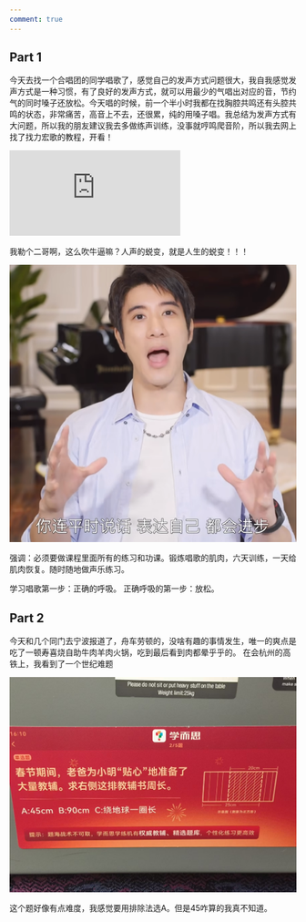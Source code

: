 ```yaml
---
comment: true
---
```

## Part 1

今天去找一个合唱团的同学唱歌了，感觉自己的发声方式问题很大，我自我感觉发声方式是一种习惯，有了良好的发声方式，就可以用最少的气唱出对应的音，节约气的同时嗓子还放松。今天唱的时候，前一个半小时我都在找胸腔共鸣还有头腔共鸣的状态，非常痛苦，高音上不去，还很累，纯的用嗓子唱。我总结为发声方式有大问题，所以我的朋友建议我去多做练声训练，没事就哼鸣爬音阶，所以我去网上找了找力宏歌的教程，开看！

<iframe src="https://player.bilibili.com/player.html?isOutside=true&aid=113407386715891&bvid=BV1KTSRYhEag&cid=26576489151&p=1&autoplay=false" scrolling="no" border="0" frameborder="no" framespacing="0" allowfullscreen="true"></iframe>

我勒个二哥啊，这么吹牛逼嘛？人声的蜕变，就是人生的蜕变！！！

![|450](../../图片/2.20二哥吹牛.png)

强调：必须要做课程里面所有的练习和功课。锻炼唱歌的肌肉，六天训练，一天给肌肉恢复。随时随地做声乐练习。

学习唱歌第一步：正确的呼吸。 正确呼吸的第一步：放松。

## Part 2

今天和几个同门去宁波报道了，舟车劳顿的，没啥有趣的事情发生，唯一的爽点是吃了一顿寿喜烧自助牛肉羊肉火锅，吃到最后看到肉都晕乎乎的。
在会杭州的高铁上，我看到了一个世纪难题

![](../../图片/ae63a34007c71f08aefde53dc5fdc7e.jpg)

这个题好像有点难度，我感觉要用排除法选A。但是45咋算的我真不知道。